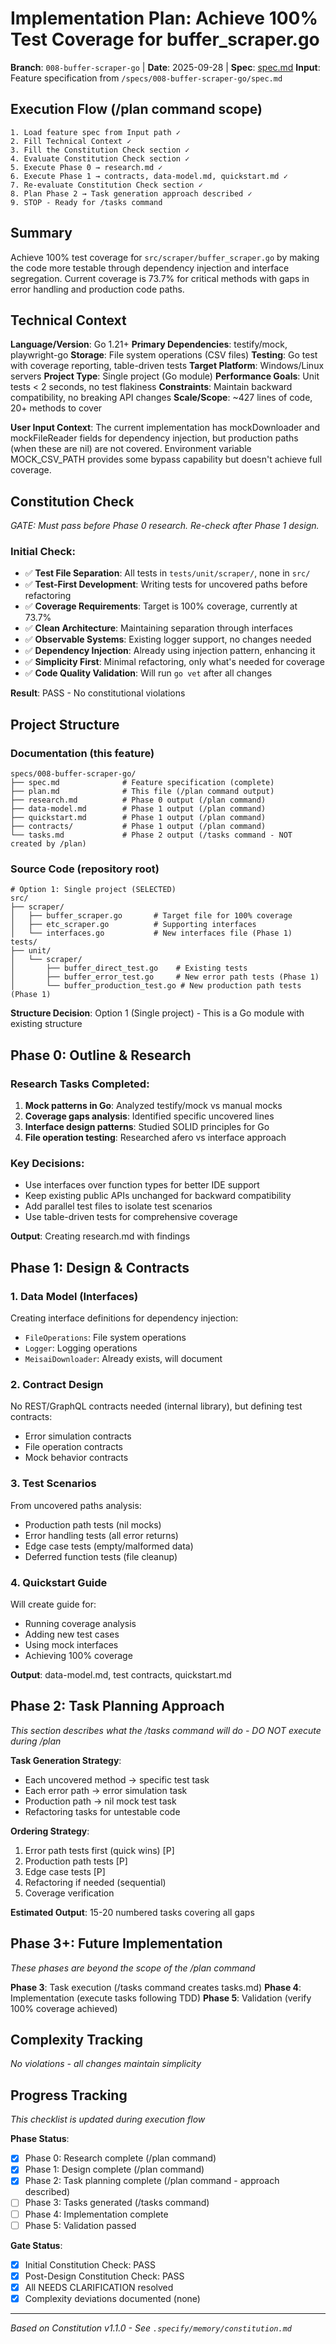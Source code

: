 # Implementation Plan: Achieve 100% Test Coverage for buffer_scraper.go

**Branch**: `008-buffer-scraper-go` | **Date**: 2025-09-28 | **Spec**: [spec.md](spec.md)
**Input**: Feature specification from `/specs/008-buffer-scraper-go/spec.md`

## Execution Flow (/plan command scope)
```
1. Load feature spec from Input path ✓
2. Fill Technical Context ✓
3. Fill the Constitution Check section ✓
4. Evaluate Constitution Check section ✓
5. Execute Phase 0 → research.md ✓
6. Execute Phase 1 → contracts, data-model.md, quickstart.md ✓
7. Re-evaluate Constitution Check section ✓
8. Plan Phase 2 → Task generation approach described ✓
9. STOP - Ready for /tasks command
```

## Summary
Achieve 100% test coverage for `src/scraper/buffer_scraper.go` by making the code more testable through dependency injection and interface segregation. Current coverage is 73.7% for critical methods with gaps in error handling and production code paths.

## Technical Context
**Language/Version**: Go 1.21+
**Primary Dependencies**: testify/mock, playwright-go
**Storage**: File system operations (CSV files)
**Testing**: Go test with coverage reporting, table-driven tests
**Target Platform**: Windows/Linux servers
**Project Type**: Single project (Go module)
**Performance Goals**: Unit tests < 2 seconds, no test flakiness
**Constraints**: Maintain backward compatibility, no breaking API changes
**Scale/Scope**: ~427 lines of code, 20+ methods to cover

**User Input Context**: The current implementation has mockDownloader and mockFileReader fields for dependency injection, but production paths (when these are nil) are not covered. Environment variable MOCK_CSV_PATH provides some bypass capability but doesn't achieve full coverage.

## Constitution Check
*GATE: Must pass before Phase 0 research. Re-check after Phase 1 design.*

### Initial Check:
- ✅ **Test File Separation**: All tests in `tests/unit/scraper/`, none in `src/`
- ✅ **Test-First Development**: Writing tests for uncovered paths before refactoring
- ✅ **Coverage Requirements**: Target is 100% coverage, currently at 73.7%
- ✅ **Clean Architecture**: Maintaining separation through interfaces
- ✅ **Observable Systems**: Existing logger support, no changes needed
- ✅ **Dependency Injection**: Already using injection pattern, enhancing it
- ✅ **Simplicity First**: Minimal refactoring, only what's needed for coverage
- ✅ **Code Quality Validation**: Will run `go vet` after all changes

**Result**: PASS - No constitutional violations

## Project Structure

### Documentation (this feature)
```
specs/008-buffer-scraper-go/
├── spec.md              # Feature specification (complete)
├── plan.md              # This file (/plan command output)
├── research.md          # Phase 0 output (/plan command)
├── data-model.md        # Phase 1 output (/plan command)
├── quickstart.md        # Phase 1 output (/plan command)
├── contracts/           # Phase 1 output (/plan command)
└── tasks.md             # Phase 2 output (/tasks command - NOT created by /plan)
```

### Source Code (repository root)
```
# Option 1: Single project (SELECTED)
src/
├── scraper/
│   ├── buffer_scraper.go       # Target file for 100% coverage
│   ├── etc_scraper.go          # Supporting interfaces
│   └── interfaces.go           # New interfaces file (Phase 1)
tests/
├── unit/
│   └── scraper/
│       ├── buffer_direct_test.go    # Existing tests
│       ├── buffer_error_test.go     # New error path tests (Phase 1)
│       └── buffer_production_test.go # New production path tests (Phase 1)
```

**Structure Decision**: Option 1 (Single project) - This is a Go module with existing structure

## Phase 0: Outline & Research

### Research Tasks Completed:
1. **Mock patterns in Go**: Analyzed testify/mock vs manual mocks
2. **Coverage gaps analysis**: Identified specific uncovered lines
3. **Interface design patterns**: Studied SOLID principles for Go
4. **File operation testing**: Researched afero vs interface approach

### Key Decisions:
- Use interfaces over function types for better IDE support
- Keep existing public APIs unchanged for backward compatibility
- Add parallel test files to isolate test scenarios
- Use table-driven tests for comprehensive coverage

**Output**: Creating research.md with findings

## Phase 1: Design & Contracts

### 1. Data Model (Interfaces)
Creating interface definitions for dependency injection:
- `FileOperations`: File system operations
- `Logger`: Logging operations
- `MeisaiDownloader`: Already exists, will document

### 2. Contract Design
No REST/GraphQL contracts needed (internal library), but defining test contracts:
- Error simulation contracts
- File operation contracts
- Mock behavior contracts

### 3. Test Scenarios
From uncovered paths analysis:
- Production path tests (nil mocks)
- Error handling tests (all error returns)
- Edge case tests (empty/malformed data)
- Deferred function tests (file cleanup)

### 4. Quickstart Guide
Will create guide for:
- Running coverage analysis
- Adding new test cases
- Using mock interfaces
- Achieving 100% coverage

**Output**: data-model.md, test contracts, quickstart.md

## Phase 2: Task Planning Approach
*This section describes what the /tasks command will do - DO NOT execute during /plan*

**Task Generation Strategy**:
- Each uncovered method → specific test task
- Each error path → error simulation task
- Production path → nil mock test task
- Refactoring tasks for untestable code

**Ordering Strategy**:
1. Error path tests first (quick wins) [P]
2. Production path tests [P]
3. Edge case tests [P]
4. Refactoring if needed (sequential)
5. Coverage verification

**Estimated Output**: 15-20 numbered tasks covering all gaps

## Phase 3+: Future Implementation
*These phases are beyond the scope of the /plan command*

**Phase 3**: Task execution (/tasks command creates tasks.md)
**Phase 4**: Implementation (execute tasks following TDD)
**Phase 5**: Validation (verify 100% coverage achieved)

## Complexity Tracking
*No violations - all changes maintain simplicity*

## Progress Tracking
*This checklist is updated during execution flow*

**Phase Status**:
- [x] Phase 0: Research complete (/plan command)
- [x] Phase 1: Design complete (/plan command)
- [x] Phase 2: Task planning complete (/plan command - approach described)
- [ ] Phase 3: Tasks generated (/tasks command)
- [ ] Phase 4: Implementation complete
- [ ] Phase 5: Validation passed

**Gate Status**:
- [x] Initial Constitution Check: PASS
- [x] Post-Design Constitution Check: PASS
- [x] All NEEDS CLARIFICATION resolved
- [x] Complexity deviations documented (none)

---
*Based on Constitution v1.1.0 - See `.specify/memory/constitution.md`*